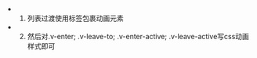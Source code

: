 + 1. 列表过渡使用<transition-group>标签包裹动画元素
+ 2. 然后对.v-enter; .v-leave-to; .v-enter-active; .v-leave-active写css动画样式即可
